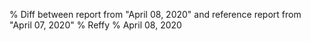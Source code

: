 % Diff between report from "April 08, 2020" and reference report from "April 07, 2020"
% Reffy
% April 08, 2020

